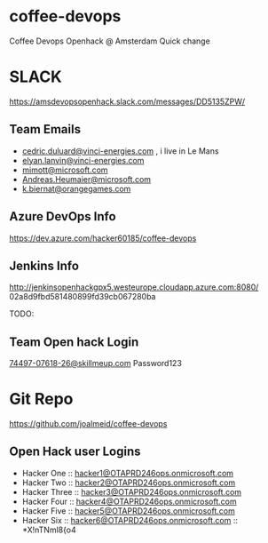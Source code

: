 # coffee-devops
Coffee Devops Openhack @ Amsterdam
Quick change

# SLACK
https://amsdevopsopenhack.slack.com/messages/DD5135ZPW/

## Team Emails
 - cedric.duluard@vinci-energies.com , i live in Le Mans
 - elyan.lanvin@vinci-energies.com
 - mimott@microsoft.com
 - Andreas.Heumaier@microsoft.com
 - k.biernat@orangegames.com

## Azure DevOps Info
https://dev.azure.com/hacker60185/coffee-devops

## Jenkins Info
http://jenkinsopenhackgpx5.westeurope.cloudapp.azure.com:8080/
02a8d9fbd581480899fd39cb067280ba

TODO:

## Team Open hack Login
74497-07618-26@skillmeup.com
Password123

# Git Repo
https://github.com/joalmeid/coffee-devops

## Open Hack user Logins
 - Hacker One :: hacker1@OTAPRD246ops.onmicrosoft.com
 - Hacker Two :: hacker2@OTAPRD246ops.onmicrosoft.com
 - Hacker Three :: hacker3@OTAPRD246ops.onmicrosoft.com
 - Hacker Four :: hacker4@OTAPRD246ops.onmicrosoft.com
 - Hacker Five :: hacker5@OTAPRD246ops.onmicrosoft.com
 - Hacker Six :: hacker6@OTAPRD246ops.onmicrosoft.com :: *X!nTNml8{o4
